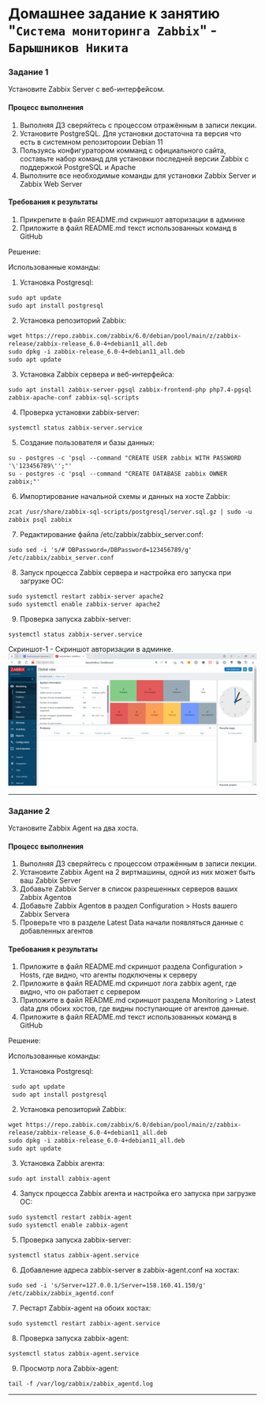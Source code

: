 # Домашнее задание к занятию "`Система мониторинга Zabbix`" - `Барышников Никита`


### Задание 1 

Установите Zabbix Server с веб-интерфейсом.

#### Процесс выполнения
1. Выполняя ДЗ сверяйтесь с процессом отражённым в записи лекции.
2. Установите PostgreSQL. Для установки достаточна та версия что есть в системном репозитороии Debian 11
3. Пользуясь конфигуратором комманд с официального сайта, составьте набор команд для установки последней версии Zabbix с поддержкой PostgreSQL и Apache
4. Выполните все необходимые команды для установки Zabbix Server и Zabbix Web Server

#### Требования к результаты 
1. Прикрепите в файл README.md скриншот авторизации в админке
2. Приложите в файл README.md текст использованных команд в GitHub

Решение:

Использованные команды:

1. Установка Postgresql:
```
sudo apt update
sudo apt install postgresql
```
2. Установка репозиторий Zabbix:
```
wget https://repo.zabbix.com/zabbix/6.0/debian/pool/main/z/zabbix-release/zabbix-release_6.0-4+debian11_all.deb
sudo dpkg -i zabbix-release_6.0-4+debian11_all.deb
sudo apt update
```
3. Установка Zabbix сервера и веб-интерфейса:
```
sudo apt install zabbix-server-pgsql zabbix-frontend-php php7.4-pgsql zabbix-apache-conf zabbix-sql-scripts
```
4. Проверка установки zabbix-server:
```
systemctl status zabbix-server.service
```
5. Создание пользователя и базы данных:
```
su - postgres -c 'psql --command "CREATE USER zabbix WITH PASSWORD '\'123456789\'';"'
su - postgres -c 'psql --command "CREATE DATABASE zabbix OWNER zabbix;"'
```
6. Импортирование начальной схемы и данных на хосте Zabbix:
```
zcat /usr/share/zabbix-sql-scripts/postgresql/server.sql.gz | sudo -u zabbix psql zabbix
```
7. Редактирование файла /etc/zabbix/zabbix_server.conf:
```
sudo sed -i 's/# DBPassword=/DBPassword=123456789/g' /etc/zabbix/zabbix_server.conf
```
8. Запуск процесcа Zabbix сервера и настройка его запуска при загрузке ОС:
```
sudo systemctl restart zabbix-server apache2
sudo systemctl enable zabbix-server apache2
```
9. Проверка запуска zabbix-server:
```
systemctl status zabbix-server.service
```

Скриншот-1 - Скриншот авторизации в админке.
![Скриншот-1](https://github.com/BaryshnikovNV/Monitoring-and-fault-tolerance/blob/main/img/9-02/9.2.1_Скриншот_авторизации_в_админке.png)

---

### Задание 2 

Установите Zabbix Agent на два хоста.

#### Процесс выполнения
1. Выполняя ДЗ сверяйтесь с процессом отражённым в записи лекции.
2. Установите Zabbix Agent на 2 виртмашины, одной из них может быть ваш Zabbix Server
3. Добавьте Zabbix Server в список разрешенных серверов ваших Zabbix Agentов
4. Добавьте Zabbix Agentов в раздел Configuration > Hosts вашего Zabbix Servera
5. Проверьте что в разделе Latest Data начали появляться данные с добавленных агентов

#### Требования к результаты 
1. Приложите в файл README.md скриншот раздела Configuration > Hosts, где видно, что агенты подключены к серверу
2. Приложите в файл README.md скриншот лога zabbix agent, где видно, что он работает с сервером
3. Приложите в файл README.md скриншот раздела Monitoring > Latest data для обоих хостов, где видны поступающие от агентов данные.
4. Приложите в файл README.md текст использованных команд в GitHub

Решение:

Использованные команды:

1. Установка Postgresql:
```
 sudo apt update
 sudo apt install postgresql
``` 
2. Установка репозиторий Zabbix:
``` 
wget https://repo.zabbix.com/zabbix/6.0/debian/pool/main/z/zabbix-release/zabbix-release_6.0-4+debian11_all.deb
sudo dpkg -i zabbix-release_6.0-4+debian11_all.deb
sudo apt update
```
3. Установка Zabbix агента:
```
sudo apt install zabbix-agent
```
4. Запуск процесcа Zabbix агента и настройка его запуска при загрузке ОС:
```
sudo systemctl restart zabbix-agent
sudo systemctl enable zabbix-agent
```
5. Проверка запуска zabbix-server:
```
systemctl status zabbix-agent.service
```
6. Добавление адреса zabbix-server в zabbix-agent.conf на хостах:
```
sudo sed -i 's/Server=127.0.0.1/Server=158.160.41.150/g' /etc/zabbix/zabbix_agentd.conf
```
7. Рестарт Zabbix-agent на обоих хостах:
```
sudo systemctl restart zabbix-agent.service
```
8. Проверка запуска zabbix-agent:
```
systemctl status zabbix-agent.service
```
9. Просмотр лога Zabbix-agent:
```
tail -f /var/log/zabbix/zabbix_agentd.log
```

---